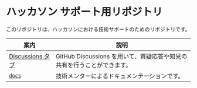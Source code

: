 # ハッカソン サポート用リポジトリ

このリポジトリは、ハッカソンにおける技術サポートのためのリポジトリです。

| 案内 | 説明 |
|----|----|
| [Discussions タブ](https://github.com/1ft-seabass/ma-hackathon-qa-and-knowledge-202210/discussions) | GitHub Discussions を用いて、質疑応答や知見の共有を行うことができます。 |
| [`docs`](./docs) | 技術メンターによるドキュメンテーションです。 |
